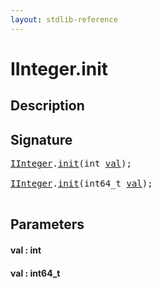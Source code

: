 ```yaml
---
layout: stdlib-reference
---
```


# IInteger\.init

## Description





## Signature 

<pre>
<a href="../interfaces/iinteger-01/index.html" class="code_type">IInteger</a>.<a href="init.html">init</a>(<span class="code_keyword">int</span> <a href="init.html#decl-val" class="code_param">val</a>);

<a href="../interfaces/iinteger-01/index.html" class="code_type">IInteger</a>.<a href="init.html">init</a>(int64_t <a href="init.html#decl-val" class="code_param">val</a>);

</pre>

## Parameters

####  <a id="decl-val"></a>val  : int
####  <a id="decl-val"></a>val  : int64\_t

